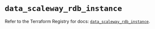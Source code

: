 # `data_scaleway_rdb_instance`

Refer to the Terraform Registry for docs: [`data_scaleway_rdb_instance`](https://registry.terraform.io/providers/scaleway/scaleway/2.49.0/docs/data-sources/rdb_instance).
